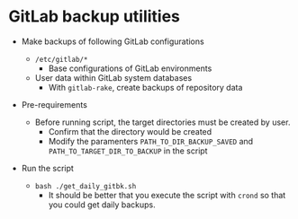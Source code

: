 # GitLab backup utilities

- Make backups of following GitLab configurations
  - `/etc/gitlab/*`
    - Base configurations of GitLab environments
  - User data within GitLab system databases
    - With `gitlab-rake`, create backups of repository data

- Pre-requirements
  - Before running script, the target directories must be created by user.
    - Confirm that the directory would be created
    - Modify the paramenters `PATH_TO_DIR_BACKUP_SAVED` and `PATH_TO_TARGET_DIR_TO_BACKUP` in the script

- Run the script
  - `bash ./get_daily_gitbk.sh`
    - It should be better that you execute the script with `crond` so that you could get daily backups.
